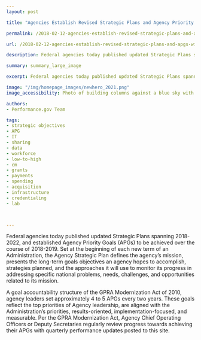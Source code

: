 ```yaml
---
layout: post

title: "Agencies Establish Revised Strategic Plans and Agency Priority Goals with the President's FY 2019 Budget"

permalink: /2018-02-12-agencies-establish-revised-strategic-plans-and-apgs-with-FY2018-budget/

url: /2018-02-12-agencies-establish-revised-strategic-plans-and-apgs-with-FY2018-budget.md

description: Federal agencies today published updated Strategic Plans spanning 2018-2022, and established Agency Priority Goals (APGs) to be achieved over the course of 2018-2019.

summary: summary_large_image

excerpt: Federal agencies today published updated Strategic Plans spanning 2018-2022, and established Agency Priority Goals (APGs) to be achieved over the course of 2018-2019.

image: "/img/homepage_images/newhero_2021.png"
image_accessibility: Photo of building columns against a blue sky with clouds.

authors:
- Performance.gov Team

tags:
- strategic objectives
- APG
- IT
- sharing
- data
- workforce
- low-to-high
- cm
- grants
- payments
- spending
- acquisition
- infrastructure
- credentialing
- lab



---
```



Federal agencies today published updated Strategic Plans spanning 2018-2022, and established Agency Priority Goals (APGs) to be achieved over the course of 2018-2019. Set at the beginning of each new term of an Administration, the Agency Strategic Plan defines the agency’s mission, presents the long-term goals objectives an agency hopes to accomplish, strategies planned, and the approaches it will use to monitor its progress in addressing specific national problems, needs, challenges, and opportunities related to its mission.

A goal accountability structure of the GPRA Modernization Act of 2010, agency leaders set approximately 4 to 5 APGs every two years. These goals reflect the top priorities of Agency leadership, are aligned with the Administration’s priorities, results-oriented, implementation-focused, and measurable. Per the GPRA Modernization Act, Agency Chief Operating Officers or Deputy Secretaries regularly review progress towards achieving their APGs with quarterly performance updates posted to this site.

